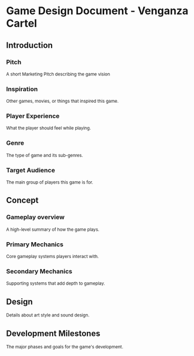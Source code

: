 # Game Design Document - Venganza Cartel

## Introduction

### Pitch

<small>
A short Marketing Pitch describing the game vision 
</small>

### Inspiration

<small>
Other games, movies, or things that inspired this game.
</small>

### Player Experience

<small>
What the player should feel while playing.
</small>

### Genre

<small>
The type of game and its sub-genres.
</small>

### Target Audience

<small>
The main group of players this game is for.
</small>

## Concept

### Gameplay overview

<small>
A high-level summary of how the game plays.
</small>

### Primary Mechanics

<small>
Core gameplay systems players interact with.
</small>

### Secondary Mechanics

<small>
Supporting systems that add depth to gameplay.
</small>

## Design

<small>
Details about art style and sound design.
</small>

## Development Milestones

<small>
The major phases and goals for the game's development.
</small>